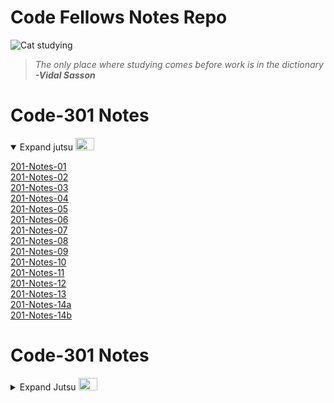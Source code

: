 # Code Fellows Notes Repo


![Cat studying](https://pbs.twimg.com/media/EcV0D7XX0AQj-1-?format=jpg&name=small)
> *The only place where studying comes before work is in the dictionary*
> ***-Vidal Sasson***


# Code-301 Notes
<details open>
<summary> 
Expand jutsu  
<img src="https://media2.giphy.com/media/rrTXn4zEMp008/giphy.gif?cid=ecf05e475s7ltj4373j7trkzedm6zy1tzy37764gdknt8bcc&rid=giphy.gif&ct=g" width="30" height= "20">
</summary>

 <a href="https://abditake.github.io/Reading-Notes/Code-201/class-01.html">201-Notes-01</a>
<br>
 <a href="https://abditake.github.io/Reading-Notes/Code-201/Class-02.html">201-Notes-02</a>
<br>
 <a href="https://abditake.github.io/Reading-Notes/Code-201/Class-03.html">201-Notes-03</a>
<br>
 <a href="https://abditake.github.io/Reading-Notes/Code-201/Class-04.html">201-Notes-04</a>
<br>
 <a href="https://abditake.github.io/Reading-Notes/Code-201/Class-05.html">201-Notes-05</a>
<br>
 <a href="https://abditake.github.io/Reading-Notes/Code-201/Class-06.html">201-Notes-06</a>
<br>
 <a href="https://abditake.github.io/Reading-Notes/Code-201/class-07.html">201-Notes-07</a>
<br>
 <a href="https://abditake.github.io/Reading-Notes/Code-201/class-08.html">201-Notes-08</a>
<br>
 <a href="https://abditake.github.io/Reading-Notes/Code-201/class-09.html">201-Notes-09</a>
<br>
 <a href="https://abditake.github.io/Reading-Notes/Code-201/class-10.html">201-Notes-10</a>
<br>
 <a href="https://abditake.github.io/Reading-Notes/Code-201/class-11.html">201-Notes-11</a>
<br>
 <a href="https://abditake.github.io/Reading-Notes/Code-201/class-12.html">201-Notes-12</a>
<br>
 <a href="https://abditake.github.io/Reading-Notes/Code-201/class-13.html">201-Notes-13</a>
<br>
 <a href="https://abditake.github.io/Reading-Notes/Code-201/class-14a.html">201-Notes-14a</a>
<br>
 <a href="https://abditake.github.io/Reading-Notes/Code-201/class-14b.html">201-Notes-14b</a>

</details>

# Code-301 Notes

<details>
  <summary>Expand Jutsu
  <img src="https://media0.giphy.com/media/v50HMV6ae84mY/giphy.gif?cid=ecf05e475s7ltj4373j7trkzedm6zy1tzy37764gdknt8bcc&rid=giphy.gif&ct=g" width="30" height="20">
  </summary>

 <a href="https://abditake.github.io/Reading-Notes/Code-301/class-01.html">301-Notes-01</a>
<br>
<a href="https://abditake.github.io/Reading-Notes/Code-301/class-02.html">301-Notes-02</a>
<br>
<a href="https://abditake.github.io/Reading-Notes/Code-301/class-03.html">301-Notes-03</a>
<br>
<a href="https://abditake.github.io/Reading-Notes/Code-301/class-04.html">301-Notes-04</a>
<br>
<a href="https://abditake.github.io/Reading-Notes/Code-301/class-05.html">301-Notes-05</a>
<br>
<a href="https://abditake.github.io/Reading-Notes/Code-301/class-06.html">301-Notes-06</a>
<br>
<a href="https://abditake.github.io/Reading-Notes/Code-301/class-07.html">301-Notes-07</a>
<br>
<a href="https://abditake.github.io/Reading-Notes/Code-301/class-08.html">301-Notes-08</a>
<br>
<a href="https://abditake.github.io/Reading-Notes/Code-301/class-09.html">301-Notes-09</a>
<br>
<a href="https://abditake.github.io/Reading-Notes/Code-301/class-10.html">301-Notes-10</a>
<br>
<a href="https://abditake.github.io/Reading-Notes/Code-301/class-11.html">301-Notes-11</a>
<br>
<a href="https://abditake.github.io/Reading-Notes/Code-301/class-12.html">301-Notes-12</a>
<br>
<a href="https://abditake.github.io/Reading-Notes/Code-301/class-13.html">301-Notes-13</a>
<br>
<a href="https://abditake.github.io/Reading-Notes/Code-301/class-14.html">301-Notes-14</a>
<br>
<a href="https://abditake.github.io/Reading-Notes/Code-301/class-15.html">301-Notes-15</a> 
</details>






    
                  
    

          
            
